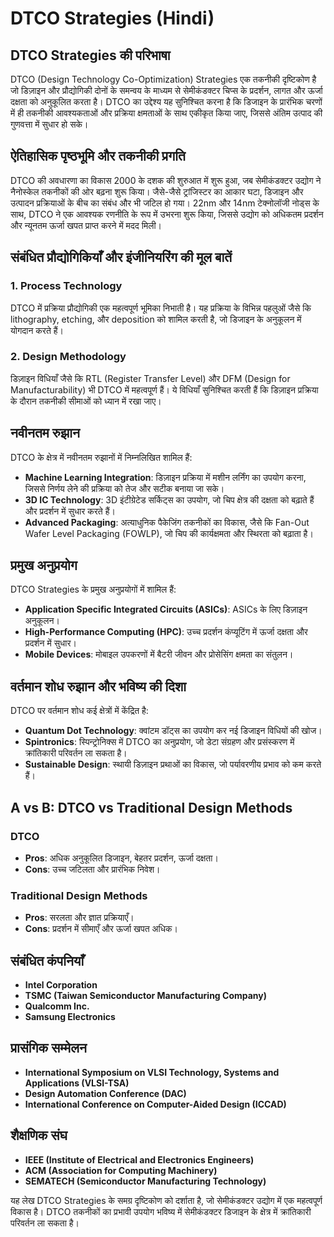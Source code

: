 # DTCO Strategies (Hindi)

## DTCO Strategies की परिभाषा

DTCO (Design Technology Co-Optimization) Strategies एक तकनीकी दृष्टिकोण है जो डिज़ाइन और प्रौद्योगिकी दोनों के समन्वय के माध्यम से सेमीकंडक्टर चिप्स के प्रदर्शन, लागत और ऊर्जा दक्षता को अनुकूलित करता है। DTCO का उद्देश्य यह सुनिश्चित करना है कि डिजाइन के प्रारंभिक चरणों में ही तकनीकी आवश्यकताओं और प्रक्रिया क्षमताओं के साथ एकीकृत किया जाए, जिससे अंतिम उत्पाद की गुणवत्ता में सुधार हो सके।

## ऐतिहासिक पृष्ठभूमि और तकनीकी प्रगति

DTCO की अवधारणा का विकास 2000 के दशक की शुरुआत में शुरू हुआ, जब सेमीकंडक्टर उद्योग ने नैनोस्केल तकनीकों की ओर बढ़ना शुरू किया। जैसे-जैसे ट्रांजिस्टर का आकार घटा, डिजाइन और उत्पादन प्रक्रियाओं के बीच का संबंध और भी जटिल हो गया। 22nm और 14nm टेक्नोलॉजी नोड्स के साथ, DTCO ने एक आवश्यक रणनीति के रूप में उभरना शुरू किया, जिससे उद्योग को अधिकतम प्रदर्शन और न्यूनतम ऊर्जा खपत प्राप्त करने में मदद मिली।

## संबंधित प्रौद्योगिकियाँ और इंजीनियरिंग की मूल बातें

### 1. Process Technology
DTCO में प्रक्रिया प्रौद्योगिकी एक महत्वपूर्ण भूमिका निभाती है। यह प्रक्रिया के विभिन्न पहलुओं जैसे कि lithography, etching, और deposition को शामिल करती है, जो डिजाइन के अनुकूलन में योगदान करते हैं।

### 2. Design Methodology
डिज़ाइन विधियाँ जैसे कि RTL (Register Transfer Level) और DFM (Design for Manufacturability) भी DTCO में महत्वपूर्ण हैं। ये विधियाँ सुनिश्चित करती हैं कि डिज़ाइन प्रक्रिया के दौरान तकनीकी सीमाओं को ध्यान में रखा जाए।

## नवीनतम रुझान

DTCO के क्षेत्र में नवीनतम रुझानों में निम्नलिखित शामिल हैं:

- **Machine Learning Integration**: डिज़ाइन प्रक्रिया में मशीन लर्निंग का उपयोग करना, जिससे निर्णय लेने की प्रक्रिया को तेज और सटीक बनाया जा सके।
- **3D IC Technology**: 3D इंटीग्रेटेड सर्किट्स का उपयोग, जो चिप क्षेत्र की दक्षता को बढ़ाते हैं और प्रदर्शन में सुधार करते हैं।
- **Advanced Packaging**: अत्याधुनिक पैकेजिंग तकनीकों का विकास, जैसे कि Fan-Out Wafer Level Packaging (FOWLP), जो चिप की कार्यक्षमता और स्थिरता को बढ़ाता है।

## प्रमुख अनुप्रयोग

DTCO Strategies के प्रमुख अनुप्रयोगों में शामिल हैं:

- **Application Specific Integrated Circuits (ASICs)**: ASICs के लिए डिज़ाइन अनुकूलन।
- **High-Performance Computing (HPC)**: उच्च प्रदर्शन कंप्यूटिंग में ऊर्जा दक्षता और प्रदर्शन में सुधार।
- **Mobile Devices**: मोबाइल उपकरणों में बैटरी जीवन और प्रोसेसिंग क्षमता का संतुलन।

## वर्तमान शोध रुझान और भविष्य की दिशा

DTCO पर वर्तमान शोध कई क्षेत्रों में केंद्रित है:

- **Quantum Dot Technology**: क्वांटम डॉट्स का उपयोग कर नई डिजाइन विधियों की खोज।
- **Spintronics**: स्पिन्ट्रोनिक्स में DTCO का अनुप्रयोग, जो डेटा संग्रहण और प्रसंस्करण में क्रांतिकारी परिवर्तन ला सकता है।
- **Sustainable Design**: स्थायी डिज़ाइन प्रथाओं का विकास, जो पर्यावरणीय प्रभाव को कम करते हैं।

## A vs B: DTCO vs Traditional Design Methods

### DTCO
- **Pros**: अधिक अनुकूलित डिजाइन, बेहतर प्रदर्शन, ऊर्जा दक्षता।
- **Cons**: उच्च जटिलता और प्रारंभिक निवेश।

### Traditional Design Methods
- **Pros**: सरलता और ज्ञात प्रक्रियाएँ।
- **Cons**: प्रदर्शन में सीमाएँ और ऊर्जा खपत अधिक।

## संबंधित कंपनियाँ

- **Intel Corporation**
- **TSMC (Taiwan Semiconductor Manufacturing Company)**
- **Qualcomm Inc.**
- **Samsung Electronics**

## प्रासंगिक सम्मेलन

- **International Symposium on VLSI Technology, Systems and Applications (VLSI-TSA)**
- **Design Automation Conference (DAC)**
- **International Conference on Computer-Aided Design (ICCAD)**

## शैक्षणिक संघ

- **IEEE (Institute of Electrical and Electronics Engineers)**
- **ACM (Association for Computing Machinery)**
- **SEMATECH (Semiconductor Manufacturing Technology)**

यह लेख DTCO Strategies के समग्र दृष्टिकोण को दर्शाता है, जो सेमीकंडक्टर उद्योग में एक महत्वपूर्ण विकास है। DTCO तकनीकों का प्रभावी उपयोग भविष्य में सेमीकंडक्टर डिजाइन के क्षेत्र में क्रांतिकारी परिवर्तन ला सकता है।